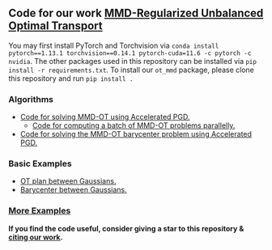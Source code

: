 ## Code for our work [MMD-Regularized Unbalanced Optimal Transport](https://arxiv.org/pdf/2011.05001.pdf)
You may first install PyTorch and Torchvision via `conda install pytorch==1.13.1 torchvision==0.14.1 pytorch-cuda=11.6 -c pytorch -c nvidia`.
The other packages used in this repository can be installed via `pip install -r requirements.txt`. To install our `ot_mmd` package, please clone this repository and run `pip install .`

### Algorithms
  - [Code for solving MMD-OT using Accelerated PGD.](./ot_mmd/mmdot.py)
      - [Code for computing a batch of MMD-OT problems parallelly.](./ot_mmd/b_mmdot.py)
  - [Code for solving the MMD-OT barycenter problem using Accelerated PGD.](./ot_mmd/barycenter.py)
### Basic Examples
  - [OT plan between Gaussians.](./examples/synthetic/OTplan.ipynb)
  - [Barycenter between Gaussians.](./examples/synthetic/barycenter_with_imq.ipynb)
### [More Examples](./examples)


**If you find the code useful, consider giving a star to this repository & [citing our work](https://github.com/Piyushi-0/MMD-reg-OT/blob/main/CITATION.cff).**


